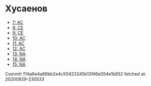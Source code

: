 # Хусаенов
- [7: AC](7.md)
- [8: CE](8.md)
- [9: CE](9.md)
- [10: AC](10.md)
- [11: AC](11.md)
- [12: AC](12.md)
- [13: NA](13.md)
- [14: NA](14.md)
- [15: NA](15.md)

Commit: f14a6e4a88bb2e4c50423245b12f46e554e1b652
 fetched at: 20200929-230533
